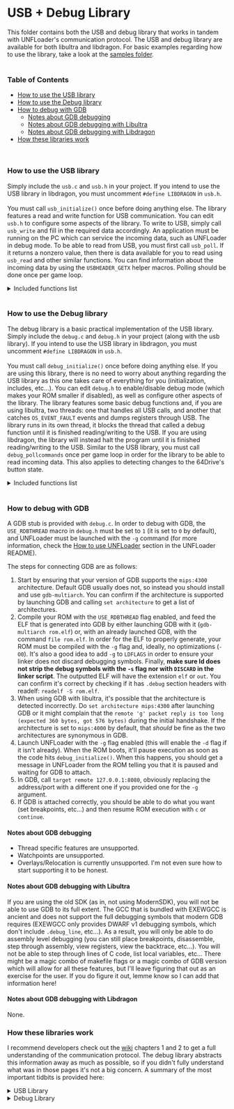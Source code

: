 # USB + Debug Library
This folder contains both the USB and debug library that works in tandem with UNFLoader's communication protocol. The USB and debug library are available for both libultra and libdragon. For basic examples regarding how to use the library, take a look at the [samples folder](../Examples).
</br>
</br>

### Table of Contents
* [How to use the USB library](#how-to-use-the-usb-library)
* [How to use the Debug library](#how-to-use-the-debug-library)
* [How to debug with GDB](#how-to-debug-with-gdb)
    - [Notes about GDB debugging](#notes-about-gdb-debugging)
    - [Notes about GDB debugging with Libultra](#notes-about-gdb-debugging-with-libultra)
    - [Notes about GDB debugging with Libdragon](#notes-about-gdb-debugging-with-libdragon)
* [How these libraries work](#how-these-libraries-work)
</br>

### How to use the USB library
Simply include the `usb.c` and `usb.h` in your project. If you intend to use the USB library in libdragon, you must uncomment `#define LIBDRAGON` in `usb.h`. </br></br>
You must call `usb_initialize()` once before doing anything else. The library features a read and write function for USB communication. You can edit `usb.h` to configure some aspects of the library.
To write to USB, simply call `usb_write` and fill in the required data accordingly. An application must be running on the PC which can service the incoming data, such as UNFLoader in debug mode.
To be able to read from USB, you must first call `usb_poll`. If it returns a nonzero value, then there is data available for you to read using `usb_read` and other similar functions. You can find information about the incoming data by using the `USBHEADER_GETX` helper macros. Polling should be done once per game loop.
<details><summary>Included functions list</summary>
<p>
    
```c
/*==============================
    usb_initialize
    Initializes the USB buffers and pointers
    @return 1 if the USB initialization was successful, 0 if not
==============================*/
char usb_initialize();

/*==============================
    usb_getcart
    Returns which flashcart is currently connected
    @return The CART macro that corresponds to the identified flashcart
==============================*/
char usb_getcart();

/*==============================
    usb_write
    Writes data to the USB.
    Will not write if there is data to read from USB
    @param The DATATYPE that is being sent
    @param A buffer with the data to send
    @param The size of the data being sent
==============================*/
void usb_write(int datatype, const void* data, int size);

/*==============================
    usb_poll
    Returns the header of data being received via USB
    The first byte contains the data type, the next 3 the number of bytes left to read
    @return The data header, or 0
==============================*/
u32 usb_poll();

/*==============================
    usb_read
    Reads bytes from USB into the provided buffer
    @param The buffer to put the read data in
    @param The number of bytes to read
==============================*/
void usb_read(void* buffer, int size);

/*==============================
    usb_skip
    Skips a USB read by the specified amount of bytes
    @param The number of bytes to skip
==============================*/
void usb_skip(int nbytes);

/*==============================
    usb_rewind
    Rewinds a USB read by the specified amount of bytes
    @param The number of bytes to rewind
==============================*/
void usb_rewind(int nbytes);

/*==============================
    usb_purge
    Purges the incoming USB data
==============================*/
void usb_purge();

/*==============================
    usb_timedout
    Checks if the USB timed out recently
    @return 1 if the USB timed out, 0 if not
==============================*/
extern char usb_timedout();

/*==============================
    usb_sendheartbeat
    Sends a heartbeat packet to the PC
    This is done once automatically at initialization,
    but can be called manually to ensure that the
    host side tool is aware of the current USB protocol
    version.
==============================*/
void usb_sendheartbeat();

// Use these to conveniently read the header from usb_poll()
#define USBHEADER_GETTYPE(header)
#define USBHEADER_GETSIZE(header)
```
</p>
</details>
</br>

### How to use the Debug library
The debug library is a basic practical implementation of the USB library. Simply include the `debug.c` and `debug.h` in your project (along with the usb library). If you intend to use the USB library in libdragon, you must uncomment `#define LIBDRAGON` in `usb.h`. </br></br>
You must call `debug_initialize()` once before doing anything else. If you are using this library, there is no need to worry about anything regarding the USB library as this one takes care of everything for you (initialization, includes, etc...). You can edit `debug.h` to enable/disable debug mode (which makes your ROM smaller if disabled), as well as configure other aspects of the library. The library features some basic debug functions and, if you are using libultra, two threads: one that handles all USB calls, and another that catches `OS_EVENT_FAULT` events and dumps registers through USB. The library runs in its own thread, it blocks the thread that called a debug function until it is finished reading/writing to the USB. If you are using libdragon, the library will instead halt the program until it is finished reading/writing to the USB.
Similar to the USB library, you must call `debug_pollcommands` once per game loop in order for the library to be able to read incoming data. This also applies to detecting changes to the 64Drive's button state.
<details><summary>Included functions list</summary>
<p>
    
```c
/*==============================
    debug_initialize
    Initializes the debug and USB library.
==============================*/
void debug_initialize();

/*==============================
    debug_printf
    Prints a formatted message to the developer's command prompt.
    Supports up to 256 characters.
    @param A string to print
    @param variadic arguments to print as well
==============================*/
void debug_printf(const char* message, ...);

/*==============================
    debug_dumpbinary
    Dumps a binary file through USB
    @param The file to dump
    @param The size of the file
==============================*/
void debug_dumpbinary(void* file, int size);

/*==============================
    debug_screenshot
    Sends the currently displayed framebuffer through USB.
    DOES NOT PAUSE DRAWING THREAD! Using outside the drawing
    thread may lead to a screenshot with visible tearing
==============================*/
void debug_screenshot();

/*==============================
    debug_assert
    Halts the program if the expression fails.
    @param The expression to test
==============================*/
#define debug_assert(expr);
        
/*==============================
    debug_64drivebutton
    Assigns a function to be executed when the 64drive button is pressed.
    @param The function pointer to execute
    @param Whether or not to execute the function only on pressing (ignore holding the button down)
==============================*/
void debug_64drivebutton(void(*execute)(), char onpress);

/*==============================
    debug_pollcommands
    Check the USB for incoming commands.
==============================*/
void debug_pollcommands();

/*==============================
    debug_addcommand
    Adds a command for the USB to read.
    @param The command name
    @param The command description
    @param The function pointer to execute                                                                                  
==============================*/
void debug_addcommand(char* command, char* description, char*(*execute)());

/*==============================
    debug_parsecommand
    Stores the next part of the incoming command into the provided buffer.
    Make sure the buffer can fit the amount of data from debug_sizecommand!
    If you pass NULL, it skips this command.
    @param The buffer to store the data in
==============================*/
void debug_parsecommand(void* buffer);

/*==============================
    debug_sizecommand
    Returns the size of the data from this part of the command.
    @return The size of the data in bytes, or 0
==============================*/
int debug_sizecommand();

/*==============================
    debug_printcommands
    Prints a list of commands to the developer's command prompt.
==============================*/
void debug_printcommands();
```
</p>
</details>
</br>

### How to debug with GDB
A GDB stub is provided with `debug.c`. In order to debug with GDB, the `USE_RDBTHREAD` macro in `debug.h` must be set to `1` (it is set to `0` by default), and UNFLoader must be launched with the `-g` command (for more information, check the [How to use UNFLoader](../UNFLoader/README.md#how-to-use-unfloader) section in the UNFLoader README). 

The steps for connecting GDB are as follows:
1. Start by ensuring that your version of GDB supports the `mips:4300` architecture. Default GDB usually does not, so instead you should install and use `gdb-multiarch`. You can confirm if the architecture is supported by launching GDB and calling `set architecture` to get a list of architectures.
2. Compile your ROM with the `USE_RDBTHREAD` flag enabled, and feed the ELF that is generated into GDB by either launching GDB with it (`gdb-multiarch rom.elf`) or, with an already launched GDB, with the command `file rom.elf`. In order for the ELF to properly generate, your ROM must be compiled with the `-g` flag and, ideally, no optimizations (`-O0`). It's also a good idea to add `-g` to `LDFLAGS` in order to ensure your linker does not discard debugging symbols. Finally, **make sure ld does not strip the debug symbols with the `-s` flag nor with `DISCARD` in the linker script**. The outputted ELF will have the extension `elf` or `out`. You can confirm it's correct by checking if it has `.debug` section headers with readelf: `readelf -S rom.elf`.
3. When using GDB with libultra, it's possible that the architecture is detected incorrectly. Do `set architecture mips:4300` after launching GDB or it might complain that the `remote 'g' packet reply is too long (expected 360 bytes, got 576 bytes)` during the initial handshake. If the architecture is set to `mips:4000` by default, that *should* be fine as the two architectures are synonymous in GDB.
4. Launch UNFLoader with the `-g` flag enabled (this will enable the `-d` flag if it isn't already). When the ROM boots, it'll pause execution as soon as the code hits `debug_initialize()`. When this happens, you should get a message in UNFLoader from the ROM telling you that it is paused and waiting for GDB to attach.
5. In GDB, call `target remote 127.0.0.1:8080`, obviously replacing the address/port with a different one if you provided one for the `-g` argument.
6. If GDB is attached correctly, you should be able to do what you want (set breakpoints, etc...) and then resume ROM execution with `c` or `continue`.

#### Notes about GDB debugging
* Thread specific features are unsupported.
* Watchpoints are unsupported.
* Overlays/Relocation is currently unsupported. I'm not even sure how to start supporting it to be honest.

#### Notes about GDB debugging with Libultra
If you are using the old SDK (as in, not using ModernSDK), you will not be able to use GDB to its full extent. The GCC that is bundled with EXEWGCC is ancient and does not support the full debugging symbols that modern GDB requires (EXEWGCC only provides DWARF v1 debugging symbols, which don't include `.debug_line`, etc...). As a result, you will only be able to do assembly level debugging (you can still place breakpoints, disassemble, step through assembly, view registers, view the backtrace, etc...). You will not be able to step through lines of C code, list local variables, etc... There might be a magic combo of makefile flags or a magic combo of GDB version which will allow for all these features, but I'll leave figuring that out as an exercise for the user. If you do figure it out, lemme know so I can add that information here!

#### Notes about GDB debugging with Libdragon
None.

### How these libraries work
I recommend developers check out the [wiki](../../../wiki) chapters 1 and 2 to get a full understanding of the communication protocol. The debug library abstracts this information away as much as possible, so if you didn't fully understand what was in those pages it's not a big concern. A summary of the most important tidbits is provided here:
<details><summary>USB Library</summary>
<p>

**General**

* Due to the data header, a maximum of 8MB can be sent through USB in a single `usb_write` call.
* By default, the USB Buffers are located on the 63MB area in SDRAM, which means that it will overwrite ROM if your game is larger than 63MB. More space can be allocated by changing `usb.h`.
* Avoid using `usb_write` while there is data that needs to be read from the USB first, as this will cause lockups for 64Drive users and will potentially overwrite the USB buffers on the EverDrive. Use `usb_poll` to check if there is data left to service. If you are using the debug library, this is handled for you.


**64Drive**

* All data through USB is 4 byte aligned. This might result in up to 3 extra bytes being sent/received through USB, which will be padded with zeroes.


**EverDrive**

* All data through USB is 2 byte aligned. This might result in 1 extra byte being sent/received through USB, which will be padded with zeroes.


**SC64**

\<Nothing>

</p>
</details>

<details><summary>Debug Library</summary>
<p>

* The debug library runs on a dedicated thread, which will only execute if invoked by debug commands. All threads will be blocked until the USB thread is finished. Libdragon does not have threads, so instead it'll block the entire program.
* Incoming USB data must be serviced first before you are able to write to USB. Every time a debug function is used, the library will first ensure there is no data to service before continuing. This means that incoming USB data **will only be read if a debug function is called**. Therefore, it is recommended to call `debug_pollcommands` as often as possible to ensure that data doesn't stay stuck waiting to be serviced. See Example 3 or 4 for examples on how to read incoming data.
</p>
</details>
</br>
